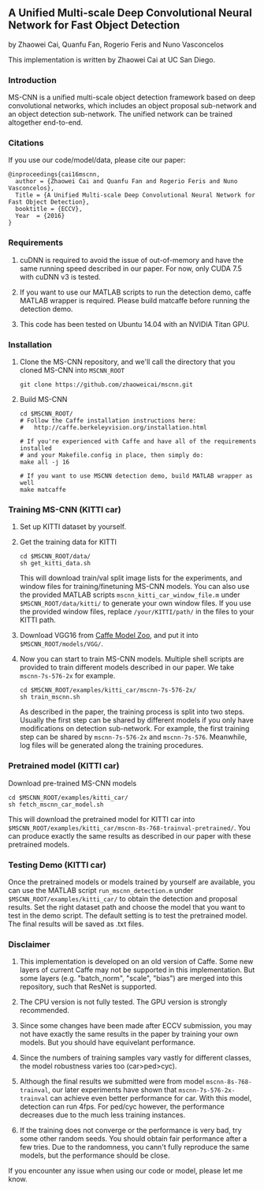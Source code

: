## A Unified Multi-scale Deep Convolutional Neural Network for Fast Object Detection

by Zhaowei Cai, Quanfu Fan, Rogerio Feris and Nuno Vasconcelos

This implementation is written by Zhaowei Cai at UC San Diego.

### Introduction

MS-CNN is a unified multi-scale object detection framework based on deep convolutional networks, which includes an object proposal sub-network and an object detection sub-network. The unified network can be trained altogether end-to-end. 

### Citations

If you use our code/model/data, please cite our paper:

    @inproceedings{cai16mscnn,
      author = {Zhaowei Cai and Quanfu Fan and Rogerio Feris and Nuno Vasconcelos},
      Title = {A Unified Multi-scale Deep Convolutional Neural Network for Fast Object Detection},
      booktitle = {ECCV},
      Year  = {2016}
    }

### Requirements

1. cuDNN is required to avoid the issue of out-of-memory and have the same running speed described in our paper. For now, only CUDA 7.5 with cuDNN v3 is tested. 

2. If you want to use our MATLAB scripts to run the detection demo, caffe MATLAB wrapper is required. Please build matcaffe before running the detection demo. 

3. This code has been tested on Ubuntu 14.04 with an NVIDIA Titan GPU.

### Installation

1. Clone the MS-CNN repository, and we'll call the directory that you cloned MS-CNN into `MSCNN_ROOT`
    ```Shell
    git clone https://github.com/zhaoweicai/mscnn.git
    ```
  
2. Build MS-CNN
    ```Shell
    cd $MSCNN_ROOT/
    # Follow the Caffe installation instructions here:
    #   http://caffe.berkeleyvision.org/installation.html

    # If you're experienced with Caffe and have all of the requirements installed
    # and your Makefile.config in place, then simply do:
    make all -j 16

    # If you want to use MSCNN detection demo, build MATLAB wrapper as well
    make matcaffe
    ```

### Training MS-CNN (KITTI car)

1. Set up KITTI dataset by yourself.

2. Get the training data for KITTI
    ```Shell
    cd $MSCNN_ROOT/data/
    sh get_kitti_data.sh
    ```
    
    This will download train/val split image lists for the experiments, and window files for training/finetuning MS-CNN models. You can also use the provided MATLAB scripts `mscnn_kitti_car_window_file.m` under `$MSCNN_ROOT/data/kitti/` to generate your own window files. If you use the provided window files, replace `/your/KITTI/path/` in the files to your KITTI path.

3. Download VGG16 from [Caffe Model Zoo](https://github.com/BVLC/caffe/wiki/Model-Zoo), and put it into `$MSCNN_ROOT/models/VGG/`.

4. Now you can start to train MS-CNN models. Multiple shell scripts are provided to train different models described in our paper. We take `mscnn-7s-576-2x` for example. 
    ```Shell
    cd $MSCNN_ROOT/examples/kitti_car/mscnn-7s-576-2x/
    sh train_mscnn.sh
    ```
   As described in the paper, the training process is split into two steps. Usually the first step can be shared by different models if you only have modifications on detection sub-network. For example, the first training step can be shared by `mscnn-7s-576-2x` and `mscnn-7s-576`. Meanwhile, log files will be generated along the training procedures. 
 

### Pretrained model (KITTI car)

Download pre-trained MS-CNN models
```Shell
cd $MSCNN_ROOT/examples/kitti_car/
sh fetch_mscnn_car_model.sh
``` 
This will download the pretrained model for KITTI car into `$MSCNN_ROOT/examples/kitti_car/mscnn-8s-768-trainval-pretrained/`. You can produce exactly the same results as described in our paper with these pretrained models.

### Testing Demo (KITTI car)

Once the pretrained models or models trained by yourself are available, you can use the MATLAB script `run_mscnn_detection.m` under `$MSCNN_ROOT/examples/kitti_car/` to obtain the detection and proposal results. Set the right dataset path and choose the model that you want to test in the demo script. The default setting is to test the pretrained model. The final results will be saved as .txt files.

### Disclaimer

1. This implementation is developed on an old version of Caffe. Some new layers of current Caffe may not be supported in this implementation. But some layers (e.g. "batch_norm", "scale", "bias") are merged into this repository, such that ResNet is supported. 

2. The CPU version is not fully tested. The GPU version is strongly recommended.
 
3. Since some changes have been made after ECCV submission, you may not have exactly the same results in the paper by training your own models. But you should have equivelant performance. 

4. Since the numbers of training samples vary vastly for different classes, the model robustness varies too (car>ped>cyc).

5. Although the final results we submitted were from model `mscnn-8s-768-trainval`, our later experiments have shown that `mscnn-7s-576-2x-trainval` can achieve even better performance for car. With this model, detection can run 4fps. For ped/cyc however, the performance decreases due to the much less training instances.  

6. If the training does not converge or the performance is very bad, try some other random seeds. You should obtain fair performance after a few tries. Due to the randomness, you cann't fully reproduce the same models, but the performance should be close.

If you encounter any issue when using our code or model, please let me know.
